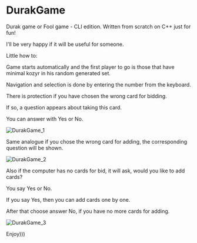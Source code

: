 # DurakGame
Durak game or Fool game - CLI edition. Written from scratch on C++ just for fun! 

I'll be very happy if it will be useful for someone.


Little how to:

Game starts automatically and the first player to go is those that have minimal kozyr in his random generated set.

Navigation and selection is done by entering the number from the keyboard.

There is protection if you have chosen the wrong card for bidding. 

If so, a question appears about taking this card.

You can answer with Yes or No.

![DurakGame_1](https://user-images.githubusercontent.com/128217174/235555561-512cfc83-3b69-41c6-b12b-4a5a5e93071d.jpg)


Same analogue if you chose the wrong card for adding, the corresponding question will be shown.

![DurakGame_2](https://user-images.githubusercontent.com/128217174/235555564-12e47bd9-c948-41f6-a22c-bf0d16e4d89f.jpg)


Also if the computer has no cards for bid, it will ask, would you like to add cards?

You say Yes or No.

If you say Yes, then you can add cards one by one.

After that choose answer No, if you have no more cards for adding.

![DurakGame_3](https://user-images.githubusercontent.com/128217174/235555565-8c1e34c1-7154-4719-9f0b-8109be8af7b4.jpg)

Enjoy)))
